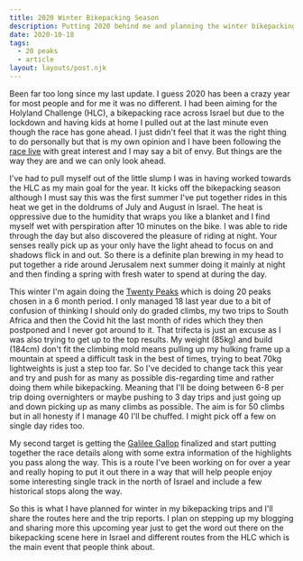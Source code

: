 ```yaml
---
title: 2020 Winter Bikepacking Season
description: Putting 2020 behind me and planning the winter bikepacking season
date: 2020-10-18
tags:
  - 20 peaks
  - article
layout: layouts/post.njk
---
```

Been far too long since my last update. I guess 2020 has been a crazy year for most people and for me it was no different. I had been aiming for the Holyland Challenge (HLC), a bikepacking race across Israel but due to the lockdown and having kids at home I pulled out at the last minute even though the race has gone ahead. I just didn't feel that it was the right thing to do personally but that is my own opinion and I have been following the [race live](http://trackleaders.com/holyland20) with great interest and I may say a bit of envy. But things are the way they are and we can only look ahead. 

I've had to pull myself out of the little slump I was in having worked towards the HLC as my main goal for the year. It kicks off the bikepacking season although I must say this was the first summer I've put together rides in this heat we get in the doldrums of July and August in Israel. The heat is oppressive due to the humidity that wraps you like a blanket and I find myself wet with perspiration after 10 minutes on the bike. I was able to ride through the day but also discovered the pleasure of riding at night. Your senses really pick up as your only have the light ahead to focus on and shadows flick in and out. So there is a definite plan brewing in my head to put together a ride around Jerusalem next summer doing it mainly at night and then finding a spring with fresh water to spend at during the day.

This winter I'm again doing the [Twenty Peaks](https://twentypeaks.com/) which is doing 20 peaks chosen in a 6 month period. I only managed 18 last year due to a bit of confusion of thinking I should only do graded climbs, my two trips to South Africa and then the Covid hit the last month of rides which they then postponed and I never got around to it. That trifecta is just an excuse as I was also trying to get up to the top results. My weight (85kg) and build (184cm) don't fit the climbing mold means pulling up my hulking frame up a mountain at speed a difficult task in the best of times, trying to beat 70kg lightweights is just a step too far. So I've decided to change tack this year and try and push for as many as possible dis-regarding time and rather doing them while bikepacking. Meaning that I'll be doing between 6-8 per trip doing overnighters or maybe pushing to 3 day trips and just going up and down picking up as many climbs as possible. The aim is for 50 climbs but in all honesty if I manage 40 I'll be chuffed. I might pick off a few on single day rides too.

My second target is getting the [Galilee Gallop](/routes/galileegallop/) finalized and start putting together the race details along with some extra information of the highlights you pass along the way. This is a route I've been working on for over a year and really hoping to put it out there in a way that will help people enjoy some interesting single track in the north of Israel and include a few historical stops along the way.

So this is what I have planned for winter in my bikepacking trips and I'll share the routes here and the trip reports. I plan on stepping up my blogging and sharing more this upcoming year just to get the word out there on the bikepacking scene here in Israel and different routes from the HLC which is the main event that people think about.